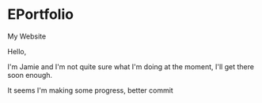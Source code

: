 # EPortfolio
My Website

Hello,

I'm Jamie and I'm not quite sure what I'm doing at the moment, I'll get there soon enough.

It seems I'm making some progress, better commit
